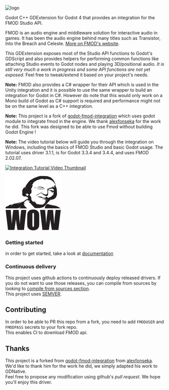 ![logo](.README/fmod-gdextension-logo.png)

Godot C++ GDExtension for Godot 4 that provides an integration for the FMOD Studio API.

FMOD is an audio engine and middleware solution for interactive audio in games. It has been the audio engine behind many
titles such as Transistor, Into the Breach and Celeste. [More on FMOD's website](https://www.fmod.com/).

This GDExtension exposes most of the Studio API functions to Godot's GDScript and also provides helpers for performing
common functions like attaching Studio events to Godot nodes and playing 3D/positional audio. _It is still very much a
work in progress and some API functions are not yet exposed._ Feel free to tweak/extend it based on your project's needs.

**Note:** FMOD also provides a C# wrapper for their API which is used in the Unity integration and it is possible to use the
same wrapper to build an integration for Godot in C#. However do note that this would only work on a Mono build of Godot
as C# support is required and performance might not be on the same level as a C++ integration. 

**Note:** This project is a fork of [godot-fmod-integration](https://github.com/alexfonseka/godot-fmod-integration)
which uses godot module to integrate fmod in the engine. We thank [alexfonseka](https://github.com/alexfonseka) for the work he did.
This fork was designed to be able to use Fmod without building Godot Engine !

**Note:** The video tutorial below will guide you through the integration on Windows, including the basics of FMOD Studio and basic Godot usage. The tutorial uses driver 3.1.1, is for Godot 3.3.4 and 3.4.4, and uses FMOD 2.02.07.

[![Integration Tutorial Video Thumbnail](https://img.youtube.com/vi/Zhh7B2Ggr_g/0.jpg)](https://www.youtube.com/watch?v=Zhh7B2Ggr_g)

![wowmeme]

### Getting started

in order to get started, take a look at [documentation](./docs/src/doc/user-guide)

### Continuous delivery

This project uses github actions to continuously deploy released drivers. If you do not want to use those releases, you
can compile from sources by looking to [compile from sources section](./docs/src/doc/advanced/1-compiling.md).  
This project uses [SEMVER](https://semver.org/).

## Contributing

In order to be able to PR this repo from a fork, you need to add `FMODUSER` and `FMODPASS` secrets to your fork repo.  
This enables CI to download FMOD api.

## Thanks

This project is a forked from [godot-fmod-integration](https://github.com/alexfonseka/godot-fmod-integration)
from [alexfonseka](https://github.com/alexfonseka). We'd like to thank him for the work he did, we simply adapted his
work to GDNative.  
Feel free to propose any modification using github's *pull request*. We hope you'll enjoy this driver.


[wowmeme]: .README/wowmeme.png
[fmodsingleton]: .README/fmodsingleton.png
[usecustombuild]: .README/usecustombuild.png
